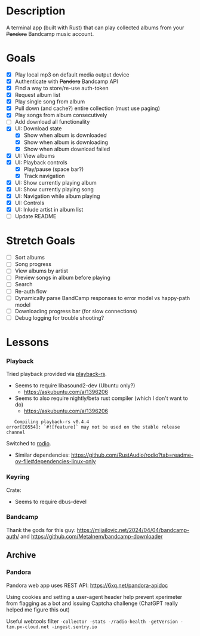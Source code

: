 # Description
A terminal app (built with Rust) that can play collected albums from your ~~Pandora~~ Bandcamp music account.

# Goals
- [x] Play local mp3 on default media output device
- [x] Authenticate with ~~Pandora~~ Bandcamp API
- [x] Find a way to store/re-use auth-token
- [x] Request album list
- [x] Play single song from album
- [x] Pull down (and cache?) entire collection (must use paging)
- [x] Play songs from album consecutively
- [ ] Add download all functionality
- [x] UI: Download state
  - [x] Show when album is downloaded
  - [x] Show when album is downloading
  - [x] Show when album download failed
- [x] UI: View albums
- [x] UI: Playback controls
  - [x] Play/pause (space bar?)
  - [x] Track navigation
- [x] UI: Show currently playing album
- [x] UI: Show currently playing song
- [x] UI: Navigation while album playing
- [x] UI: Controls
- [x] UI: Inlude artist in album list
- [ ] Update README

# Stretch Goals
- [ ] Sort albums
- [ ] Song progress
- [ ] View albums by artist
- [ ] Preview songs in album before playing
- [ ] Search
- [ ] Re-auth flow
- [ ] Dynamically parse BandCamp responses to error model vs happy-path model
- [ ] Downloading progress bar (for slow connections)
- [ ] Debug logging for trouble shooting?

# Lessons
### Playback
Tried playback provided via [playback-rs](https://crates.io/crates/playback-rs/0.4.4).
 - Seems to require libasound2-dev (Ubuntu only?)
   - https://askubuntu.com/a/1396206
 - Seems to also require nightly/beta rust compiler (which I don't want to do)
   - https://askubuntu.com/a/1396206
```
   Compiling playback-rs v0.4.4
error[E0554]: `#![feature]` may not be used on the stable release channel
```

Switched to [rodio](https://crates.io/crates/rodio).
 - Similar dependencies: https://github.com/RustAudio/rodio?tab=readme-ov-file#dependencies-linux-only

### Keyring
Crate:
 - Seems to require dbus-devel

### Bandcamp
Thank the gods for this guy: https://mijailovic.net/2024/04/04/bandcamp-auth/ and https://github.com/Metalnem/bandcamp-downloader

## Archive
### Pandora
Pandora web app uses REST API: https://6xq.net/pandora-apidoc

Using cookies and setting a user-agent header help prevent xperimeter from flagging as a bot and issuing Captcha challenge
(ChatGPT really helped me figure this out)

Useful webtools filter `-collector -stats -/radio-health -getVersion -tzm.px-cloud.net -ingest.sentry.io`
